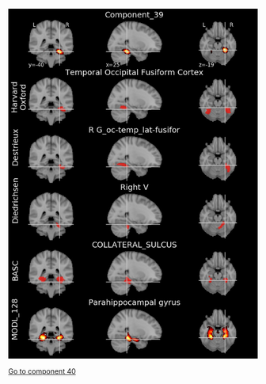 


![39](preliminary/39.jpg "Component 39")

[Go to component 40](https://parietal-inria.github.io/MODL_atlas/1024/40 "Component 40")